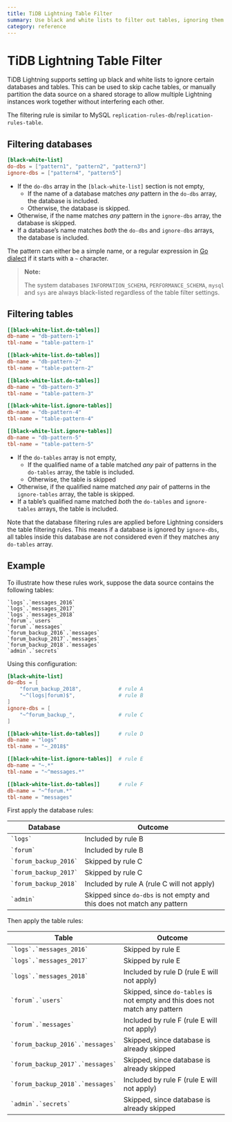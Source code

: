 ```yaml
---
title: TiDB Lightning Table Filter
summary: Use black and white lists to filter out tables, ignoring them during import.
category: reference
---
```


# TiDB Lightning Table Filter

TiDB Lightning supports setting up black and white lists to ignore certain databases and tables. This can be used to skip cache tables, or manually partition the data source on a shared storage to allow multiple Lightning instances work together without interfering each other.

The filtering rule is similar to MySQL `replication-rules-db`/`replication-rules-table`.

## Filtering databases

```toml
[black-white-list]
do-dbs = ["pattern1", "pattern2", "pattern3"]
ignore-dbs = ["pattern4", "pattern5"]
```

* If the `do-dbs` array in the `[black-white-list]` section is not empty,
    * If the name of a database matches *any* pattern in the `do-dbs` array, the database is included.
    * Otherwise, the database is skipped.
* Otherwise, if the name matches *any* pattern in the `ignore-dbs` array, the database is skipped.
* If a database’s name matches *both* the `do-dbs` and `ignore-dbs` arrays, the database is included.

The pattern can either be a simple name, or a regular expression in [Go dialect](https://golang.org/pkg/regexp/syntax/#hdr-syntax) if it starts with a `~` character.

> **Note:**
>
> The system databases `INFORMATION_SCHEMA`, `PERFORMANCE_SCHEMA`, `mysql` and `sys` are always black-listed regardless of the table filter settings.

## Filtering tables

```toml
[[black-white-list.do-tables]]
db-name = "db-pattern-1"
tbl-name = "table-pattern-1"

[[black-white-list.do-tables]]
db-name = "db-pattern-2"
tbl-name = "table-pattern-2"

[[black-white-list.do-tables]]
db-name = "db-pattern-3"
tbl-name = "table-pattern-3"

[[black-white-list.ignore-tables]]
db-name = "db-pattern-4"
tbl-name = "table-pattern-4"

[[black-white-list.ignore-tables]]
db-name = "db-pattern-5"
tbl-name = "table-pattern-5"
```

* If the `do-tables` array is not empty,
    * If the qualified name of a table matched *any* pair of patterns in the `do-tables` array, the table is included.
    * Otherwise, the table is skipped
* Otherwise, if the qualified name matched *any* pair of patterns in the `ignore-tables` array, the table is skipped.
* If a table’s qualified name matched *both* the `do-tables` and `ignore-tables` arrays, the table is included.

Note that the database filtering rules are applied before Lightning considers the table filtering rules. This means if a database is ignored by `ignore-dbs`, all tables inside this database are not considered even if they matches any `do-tables` array.

## Example

To illustrate how these rules work, suppose the data source contains the following tables:

```
`logs`.`messages_2016`
`logs`.`messages_2017`
`logs`.`messages_2018`
`forum`.`users`
`forum`.`messages`
`forum_backup_2016`.`messages`
`forum_backup_2017`.`messages`
`forum_backup_2018`.`messages`
`admin`.`secrets`
```

Using this configuration:

```toml
[black-white-list]
do-dbs = [
    "forum_backup_2018",            # rule A
    "~^(logs|forum)$",              # rule B
]
ignore-dbs = [
    "~^forum_backup_",              # rule C
]

[[black-white-list.do-tables]]      # rule D
db-name = "logs"
tbl-name = "~_2018$"

[[black-white-list.ignore-tables]]  # rule E
db-name = "~.*"
tbl-name = "~^messages.*"

[[black-white-list.do-tables]]      # rule F
db-name = "~^forum.*"
tbl-name = "messages"
```

First apply the database rules:

| Database                  | Outcome                                    |
|---------------------------|--------------------------------------------|
| `` `logs` ``              | Included by rule B                         |
| `` `forum` ``             | Included by rule B                         |
| `` `forum_backup_2016` `` | Skipped by rule C                          |
| `` `forum_backup_2017` `` | Skipped by rule C                          |
| `` `forum_backup_2018` `` | Included by rule A (rule C will not apply) |
| `` `admin` ``             | Skipped since `do-dbs` is not empty and this does not match any pattern |

Then apply the table rules:

| Table                                | Outcome                                    |
|--------------------------------------|--------------------------------------------|
| `` `logs`.`messages_2016` ``         | Skipped by rule E                          |
| `` `logs`.`messages_2017` ``         | Skipped by rule E                          |
| `` `logs`.`messages_2018` ``         | Included by rule D (rule E will not apply) |
| `` `forum`.`users` ``                | Skipped, since `do-tables` is not empty and this does not match any pattern |
| `` `forum`.`messages` ``             | Included by rule F (rule E will not apply) |
| `` `forum_backup_2016`.`messages` `` | Skipped, since database is already skipped |
| `` `forum_backup_2017`.`messages` `` | Skipped, since database is already skipped |
| `` `forum_backup_2018`.`messages` `` | Included by rule F (rule E will not apply) |
| `` `admin`.`secrets` ``              | Skipped, since database is already skipped |
